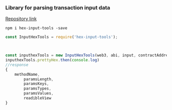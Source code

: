### Library for parsing transaction input data
[Repository link](https://github.com/Misir8/input-parse-tools)
```npm 
npm i hex-input-tools -save
```
```javascript
const InputHexTools = require('hex-input-tools');



const inputhexTools = new InputHexTools(web3, abi, input, contractAddress)
inputhexTools.prettyHex.then(console.log)
//response 
{
    methodName,
        paramsLength,
        paramsKeys,
        paramsTypes,
        paramsValues,
        readibleView
}
```